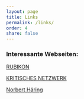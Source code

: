 ```yaml
---
layout: page
title: Links
permalink: /links/
order: 4
share: false
---
```


### Interessante Webseiten:

[RUBIKON](http://www.rubikon.news/)

[KRITISCHES NETZWERK](http://www.kritisches-netzwerk.de/)

[Norbert Häring](http://norberthaering.de/de/)
